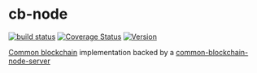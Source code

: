 # cb-node

[![build status](https://secure.travis-ci.org/dcousens/cb-node.png)](http://travis-ci.org/dcousens/cb-node)
[![Coverage Status](https://img.shields.io/coveralls/dcousens/cb-node.svg)](https://coveralls.io/r/dcousens/cb-node)
[![Version](http://img.shields.io/npm/v/cb-node.svg)](https://www.npmjs.org/package/cb-node)

[Common blockchain](https://github.com/dcousens/cb-tester) implementation backed by a [common-blockchain-node-server](https://github.com/dcousens/cb-node-server)

